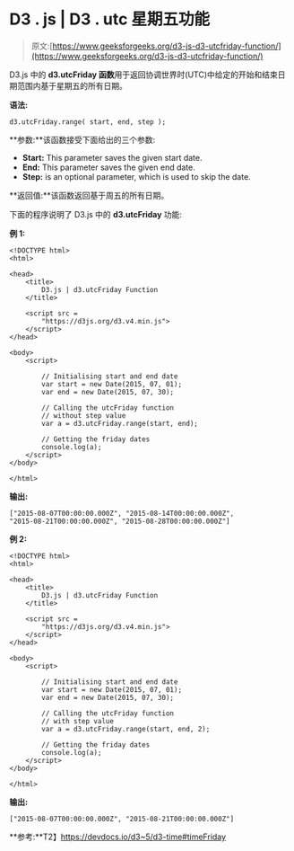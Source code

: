 # D3 . js | D3 . utc 星期五功能

> 原文:[https://www.geeksforgeeks.org/d3-js-d3-utcfriday-function/](https://www.geeksforgeeks.org/d3-js-d3-utcfriday-function/)

D3.js 中的 **d3.utcFriday 函数**用于返回协调世界时(UTC)中给定的开始和结束日期范围内基于星期五的所有日期。

**语法:**

```
d3.utcFriday.range( start, end, step );
```

**参数:**该函数接受下面给出的三个参数:

*   **Start:** This parameter saves the given start date.
*   **End:** This parameter saves the given end date.
*   **Step:** is an optional parameter, which is used to skip the date.

**返回值:**该函数返回基于周五的所有日期。

下面的程序说明了 D3.js 中的 **d3.utcFriday** 功能:

**例 1:**

```
<!DOCTYPE html>
<html>

<head>
    <title>
        D3.js | d3.utcFriday Function
    </title>

    <script src = 
        "https://d3js.org/d3.v4.min.js">
    </script>
</head>

<body>
    <script>

        // Initialising start and end date
        var start = new Date(2015, 07, 01);
        var end = new Date(2015, 07, 30);

        // Calling the utcFriday function
        // without step value
        var a = d3.utcFriday.range(start, end);

        // Getting the friday dates
        console.log(a);
    </script>
</body>

</html>    
```

**输出:**

```
["2015-08-07T00:00:00.000Z", "2015-08-14T00:00:00.000Z", 
"2015-08-21T00:00:00.000Z", "2015-08-28T00:00:00.000Z"]

```

**例 2:**

```
<!DOCTYPE html>
<html>

<head>
    <title>
        D3.js | d3.utcFriday Function
    </title>

    <script src = 
        "https://d3js.org/d3.v4.min.js">
    </script>
</head>

<body>
    <script>

        // Initialising start and end date
        var start = new Date(2015, 07, 01);
        var end = new Date(2015, 07, 30);

        // Calling the utcFriday function
        // with step value
        var a = d3.utcFriday.range(start, end, 2);

        // Getting the friday dates
        console.log(a);
    </script>
</body>

</html>                    
```

**输出:**

```
["2015-08-07T00:00:00.000Z", "2015-08-21T00:00:00.000Z"]

```

**参考:**T2】https://devdocs.io/d3~5/d3-time#timeFriday